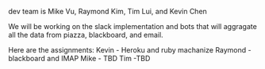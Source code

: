 dev team is Mike Vu, Raymond Kim, Tim Lui, and Kevin Chen

We will be working on the slack implementation and bots that will aggragate all the data from piazza, blackboard, and email.

Here are the assignments:
Kevin - Heroku and ruby machanize
Raymond - blackboard and IMAP
Mike - TBD
Tim -TBD

